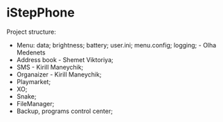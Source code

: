 # iStepPhone

Project structure:
- Menu:
    data;
	brightness;
	battery;
	user.ini;
	menu.config;
	logging;   - Olha Medenets
- Address book - Shemet Viktoriya;
- SMS - Kirill Maneychik;
- Organaizer - Kirill Maneychik;
- Playmarket;
- XO;
- Snake;
- FileManager;
- Backup, programs control center;